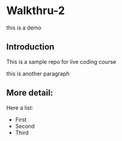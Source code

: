 # Walkthru-2
this is a demo
## Introduction
This is a sample repo for live coding course

this is another paragraph

## More detail:
Here a list:

- First
- Second
- Third
